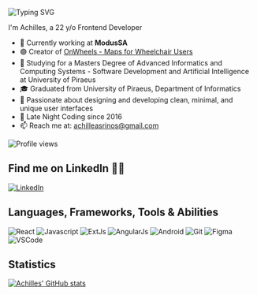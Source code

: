 ![Typing SVG](https://readme-typing-svg.herokuapp.com?font=Roboto&weight=600&size=30&pause=1000&center=true&width=435&lines=Hello+There+%F0%9F%91%8B;I+am+Achilles;Nice+to+meet+you+%F0%9F%98%84)

I'm Achilles, a 22 y/o Frontend Developer

- 🏢 Currently working at **ModusSA**
- 🟣 Creator of [OnWheels - Maps for Wheelchair Users](https://github.com/AchillesKastanas/OnWheels-Maps-for-Wheelchair-Users-Beta)
- 📖 Studying for a Masters Degree of Advanced Informatics and Computing Systems - Software Development and Artificial Intelligence at University of Piraeus
- 🎓 Graduated from University of Piraeus, Department of Informatics
- 🌌 Passionate about designing and developing clean, minimal, and unique user interfaces
- 🌃 Late Night Coding since 2016
- 📫 Reach me at: [achilleasrinos@gmail.com](mailto:achilleasrinos@gmail.com)

![Profile views](https://komarev.com/ghpvc/?username=akastanas&label=Profile%20views&color=ce9927&style=flat)

## Find me on LinkedIn 🙋‍♂️
[![LinkedIn](https://img.shields.io/badge/LinkedIn-AchillesKastanas-blue?style=flat&logo=linkedin)](https://www.linkedin.com/in/akastanas/)

## Languages, Frameworks, Tools & Abilities

![React](https://img.shields.io/badge/-React-61DAFB?style=flat&logo=react&logoColor=white) 
![Javascript](https://img.shields.io/badge/-Javascript-F7DF1E?style=flat&logo=javascript&logoColor=white)
![ExtJs](https://img.shields.io/badge/-ExtJs-4479A1?style=flat&logo=sencha&logoColor=white)
![AngularJs](https://img.shields.io/badge/-Angular-DD0031?style=flat&logo=angular&logoColor=white)
![Android](https://img.shields.io/badge/-Android-3DDC84?style=flat&logo=android&logoColor=white)
![Git](https://img.shields.io/badge/-Git-F05032?style=flat&logo=git&logoColor=white)
![Figma](https://img.shields.io/badge/-Figma-F24E1E?style=flat&logo=figma&logoColor=white)
![VSCode](https://img.shields.io/badge/-VSCode-007ACC?style=flat&logo=visual-studio-code&logoColor=white)

## Statistics

[![Achilles' GitHub stats](https://github-readme-stats.vercel.app/api?username=AchillesKastanas&show_icons=true&theme=react&border_color=61dafb&hide_border=true)](https://github.com/anuraghazra/github-readme-stats)
